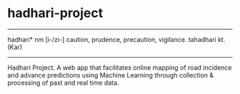 # hadhari-project
________________________________

hadhari* nm [i-/zi-] caution, prudence, precaution, vigilance. tahadhari kt. (Kar)
________________________________

Hadhari Project. A web app that facilitates online mapping of road incidence and advance predictions using Machine Learning through collection &amp; processing of past and real time data.
